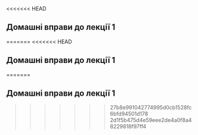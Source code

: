 <<<<<<< HEAD
## Домашні вправи до лекції 1
=======
<<<<<<< HEAD
## Домашні вправи до лекції 1
=======
## Домашні вправи до лекції 1
>>>>>>> 27b8e991042774995d0cb1528fc6bfd94501d178
>>>>>>> 2d1f5b475d4e59eee2de4a0f8a48229818f97ff4
